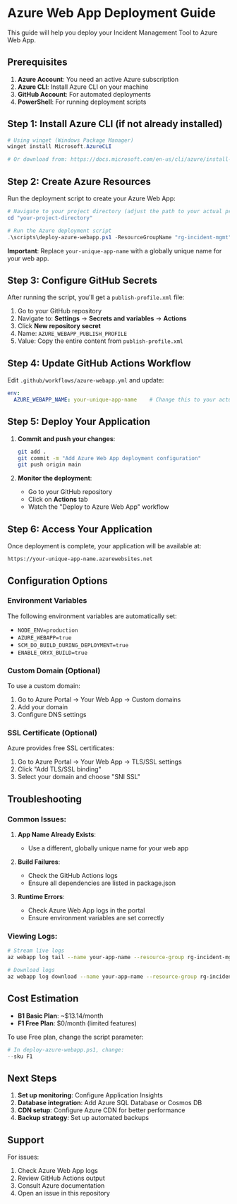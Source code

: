 # Azure Web App Deployment Guide

This guide will help you deploy your Incident Management Tool to Azure Web App.

## Prerequisites

1. **Azure Account**: You need an active Azure subscription
2. **Azure CLI**: Install Azure CLI on your machine
3. **GitHub Account**: For automated deployments
4. **PowerShell**: For running deployment scripts

## Step 1: Install Azure CLI (if not already installed)

```powershell
# Using winget (Windows Package Manager)
winget install Microsoft.AzureCLI

# Or download from: https://docs.microsoft.com/en-us/cli/azure/install-azure-cli-windows
```

## Step 2: Create Azure Resources

Run the deployment script to create your Azure Web App:

```powershell
# Navigate to your project directory (adjust the path to your actual project location)
cd "your-project-directory"

# Run the Azure deployment script
.\scripts\deploy-azure-webapp.ps1 -ResourceGroupName "rg-incident-mgmt" -WebAppName "your-unique-app-name" -Location "East US"
```

**Important**: Replace `your-unique-app-name` with a globally unique name for your web app.

## Step 3: Configure GitHub Secrets

After running the script, you'll get a `publish-profile.xml` file:

1. Go to your GitHub repository
2. Navigate to: **Settings** → **Secrets and variables** → **Actions**
3. Click **New repository secret**
4. Name: `AZURE_WEBAPP_PUBLISH_PROFILE`
5. Value: Copy the entire content from `publish-profile.xml`

## Step 4: Update GitHub Actions Workflow

Edit `.github/workflows/azure-webapp.yml` and update:

```yaml
env:
  AZURE_WEBAPP_NAME: your-unique-app-name    # Change this to your actual app name
```

## Step 5: Deploy Your Application

1. **Commit and push your changes**:
   ```bash
   git add .
   git commit -m "Add Azure Web App deployment configuration"
   git push origin main
   ```

2. **Monitor the deployment**:
   - Go to your GitHub repository
   - Click on **Actions** tab
   - Watch the "Deploy to Azure Web App" workflow

## Step 6: Access Your Application

Once deployment is complete, your application will be available at:
```
https://your-unique-app-name.azurewebsites.net
```

## Configuration Options

### Environment Variables

The following environment variables are automatically set:

- `NODE_ENV=production`
- `AZURE_WEBAPP=true`
- `SCM_DO_BUILD_DURING_DEPLOYMENT=true`
- `ENABLE_ORYX_BUILD=true`

### Custom Domain (Optional)

To use a custom domain:

1. Go to Azure Portal → Your Web App → Custom domains
2. Add your domain
3. Configure DNS settings

### SSL Certificate (Optional)

Azure provides free SSL certificates:

1. Go to Azure Portal → Your Web App → TLS/SSL settings
2. Click "Add TLS/SSL binding"
3. Select your domain and choose "SNI SSL"

## Troubleshooting

### Common Issues:

1. **App Name Already Exists**:
   - Use a different, globally unique name for your web app

2. **Build Failures**:
   - Check the GitHub Actions logs
   - Ensure all dependencies are listed in package.json

3. **Runtime Errors**:
   - Check Azure Web App logs in the portal
   - Ensure environment variables are set correctly

### Viewing Logs:

```bash
# Stream live logs
az webapp log tail --name your-app-name --resource-group rg-incident-mgmt

# Download logs
az webapp log download --name your-app-name --resource-group rg-incident-mgmt
```

## Cost Estimation

- **B1 Basic Plan**: ~$13.14/month
- **F1 Free Plan**: $0/month (limited features)

To use Free plan, change the script parameter:
```powershell
# In deploy-azure-webapp.ps1, change:
--sku F1
```

## Next Steps

1. **Set up monitoring**: Configure Application Insights
2. **Database integration**: Add Azure SQL Database or Cosmos DB
3. **CDN setup**: Configure Azure CDN for better performance
4. **Backup strategy**: Set up automated backups

## Support

For issues:
1. Check Azure Web App logs
2. Review GitHub Actions output
3. Consult Azure documentation
4. Open an issue in this repository
